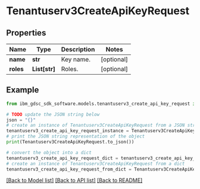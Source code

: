 # Tenantuserv3CreateApiKeyRequest


## Properties

Name | Type | Description | Notes
------------ | ------------- | ------------- | -------------
**name** | **str** | Key name. | [optional] 
**roles** | **List[str]** | Roles. | [optional] 

## Example

```python
from ibm_gdsc_sdk_software.models.tenantuserv3_create_api_key_request import Tenantuserv3CreateApiKeyRequest

# TODO update the JSON string below
json = "{}"
# create an instance of Tenantuserv3CreateApiKeyRequest from a JSON string
tenantuserv3_create_api_key_request_instance = Tenantuserv3CreateApiKeyRequest.from_json(json)
# print the JSON string representation of the object
print(Tenantuserv3CreateApiKeyRequest.to_json())

# convert the object into a dict
tenantuserv3_create_api_key_request_dict = tenantuserv3_create_api_key_request_instance.to_dict()
# create an instance of Tenantuserv3CreateApiKeyRequest from a dict
tenantuserv3_create_api_key_request_from_dict = Tenantuserv3CreateApiKeyRequest.from_dict(tenantuserv3_create_api_key_request_dict)
```
[[Back to Model list]](../README.md#documentation-for-models) [[Back to API list]](../README.md#documentation-for-api-endpoints) [[Back to README]](../README.md)


